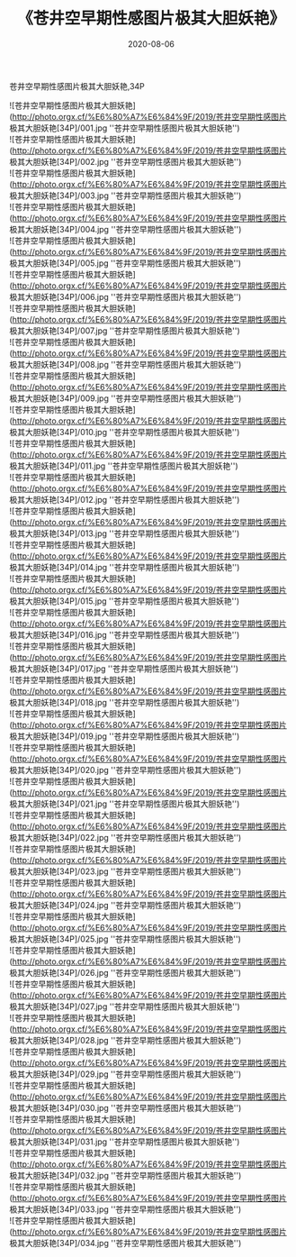 ﻿---
layout: post
title:  《苍井空早期性感图片极其大胆妖艳》
date:   2020-08-06
img: http://photo.orgx.cf/%E6%80%A7%E6%84%9F/2019/苍井空早期性感图片 极其大胆妖艳[34P]/000.jpg
categories: [美女, 性感, 泳衣]
---

苍井空早期性感图片极其大胆妖艳,34P

![苍井空早期性感图片极其大胆妖艳](http://photo.orgx.cf/%E6%80%A7%E6%84%9F/2019/苍井空早期性感图片 极其大胆妖艳[34P]/001.jpg ''苍井空早期性感图片极其大胆妖艳'') <br>
![苍井空早期性感图片极其大胆妖艳](http://photo.orgx.cf/%E6%80%A7%E6%84%9F/2019/苍井空早期性感图片 极其大胆妖艳[34P]/002.jpg ''苍井空早期性感图片极其大胆妖艳'') <br>
![苍井空早期性感图片极其大胆妖艳](http://photo.orgx.cf/%E6%80%A7%E6%84%9F/2019/苍井空早期性感图片 极其大胆妖艳[34P]/003.jpg ''苍井空早期性感图片极其大胆妖艳'') <br>
![苍井空早期性感图片极其大胆妖艳](http://photo.orgx.cf/%E6%80%A7%E6%84%9F/2019/苍井空早期性感图片 极其大胆妖艳[34P]/004.jpg ''苍井空早期性感图片极其大胆妖艳'') <br>
![苍井空早期性感图片极其大胆妖艳](http://photo.orgx.cf/%E6%80%A7%E6%84%9F/2019/苍井空早期性感图片 极其大胆妖艳[34P]/005.jpg ''苍井空早期性感图片极其大胆妖艳'') <br>
![苍井空早期性感图片极其大胆妖艳](http://photo.orgx.cf/%E6%80%A7%E6%84%9F/2019/苍井空早期性感图片 极其大胆妖艳[34P]/006.jpg ''苍井空早期性感图片极其大胆妖艳'') <br>
![苍井空早期性感图片极其大胆妖艳](http://photo.orgx.cf/%E6%80%A7%E6%84%9F/2019/苍井空早期性感图片 极其大胆妖艳[34P]/007.jpg ''苍井空早期性感图片极其大胆妖艳'') <br>
![苍井空早期性感图片极其大胆妖艳](http://photo.orgx.cf/%E6%80%A7%E6%84%9F/2019/苍井空早期性感图片 极其大胆妖艳[34P]/008.jpg ''苍井空早期性感图片极其大胆妖艳'') <br>
![苍井空早期性感图片极其大胆妖艳](http://photo.orgx.cf/%E6%80%A7%E6%84%9F/2019/苍井空早期性感图片 极其大胆妖艳[34P]/009.jpg ''苍井空早期性感图片极其大胆妖艳'') <br>
![苍井空早期性感图片极其大胆妖艳](http://photo.orgx.cf/%E6%80%A7%E6%84%9F/2019/苍井空早期性感图片 极其大胆妖艳[34P]/010.jpg ''苍井空早期性感图片极其大胆妖艳'') <br>
![苍井空早期性感图片极其大胆妖艳](http://photo.orgx.cf/%E6%80%A7%E6%84%9F/2019/苍井空早期性感图片 极其大胆妖艳[34P]/011.jpg ''苍井空早期性感图片极其大胆妖艳'') <br>
![苍井空早期性感图片极其大胆妖艳](http://photo.orgx.cf/%E6%80%A7%E6%84%9F/2019/苍井空早期性感图片 极其大胆妖艳[34P]/012.jpg ''苍井空早期性感图片极其大胆妖艳'') <br>
![苍井空早期性感图片极其大胆妖艳](http://photo.orgx.cf/%E6%80%A7%E6%84%9F/2019/苍井空早期性感图片 极其大胆妖艳[34P]/013.jpg ''苍井空早期性感图片极其大胆妖艳'') <br>
![苍井空早期性感图片极其大胆妖艳](http://photo.orgx.cf/%E6%80%A7%E6%84%9F/2019/苍井空早期性感图片 极其大胆妖艳[34P]/014.jpg ''苍井空早期性感图片极其大胆妖艳'') <br>
![苍井空早期性感图片极其大胆妖艳](http://photo.orgx.cf/%E6%80%A7%E6%84%9F/2019/苍井空早期性感图片 极其大胆妖艳[34P]/015.jpg ''苍井空早期性感图片极其大胆妖艳'') <br>
![苍井空早期性感图片极其大胆妖艳](http://photo.orgx.cf/%E6%80%A7%E6%84%9F/2019/苍井空早期性感图片 极其大胆妖艳[34P]/016.jpg ''苍井空早期性感图片极其大胆妖艳'') <br>
![苍井空早期性感图片极其大胆妖艳](http://photo.orgx.cf/%E6%80%A7%E6%84%9F/2019/苍井空早期性感图片 极其大胆妖艳[34P]/017.jpg ''苍井空早期性感图片极其大胆妖艳'') <br>
![苍井空早期性感图片极其大胆妖艳](http://photo.orgx.cf/%E6%80%A7%E6%84%9F/2019/苍井空早期性感图片 极其大胆妖艳[34P]/018.jpg ''苍井空早期性感图片极其大胆妖艳'') <br>
![苍井空早期性感图片极其大胆妖艳](http://photo.orgx.cf/%E6%80%A7%E6%84%9F/2019/苍井空早期性感图片 极其大胆妖艳[34P]/019.jpg ''苍井空早期性感图片极其大胆妖艳'') <br>
![苍井空早期性感图片极其大胆妖艳](http://photo.orgx.cf/%E6%80%A7%E6%84%9F/2019/苍井空早期性感图片 极其大胆妖艳[34P]/020.jpg ''苍井空早期性感图片极其大胆妖艳'') <br>
![苍井空早期性感图片极其大胆妖艳](http://photo.orgx.cf/%E6%80%A7%E6%84%9F/2019/苍井空早期性感图片 极其大胆妖艳[34P]/021.jpg ''苍井空早期性感图片极其大胆妖艳'') <br>
![苍井空早期性感图片极其大胆妖艳](http://photo.orgx.cf/%E6%80%A7%E6%84%9F/2019/苍井空早期性感图片 极其大胆妖艳[34P]/022.jpg ''苍井空早期性感图片极其大胆妖艳'') <br>
![苍井空早期性感图片极其大胆妖艳](http://photo.orgx.cf/%E6%80%A7%E6%84%9F/2019/苍井空早期性感图片 极其大胆妖艳[34P]/023.jpg ''苍井空早期性感图片极其大胆妖艳'') <br>
![苍井空早期性感图片极其大胆妖艳](http://photo.orgx.cf/%E6%80%A7%E6%84%9F/2019/苍井空早期性感图片 极其大胆妖艳[34P]/024.jpg ''苍井空早期性感图片极其大胆妖艳'') <br>
![苍井空早期性感图片极其大胆妖艳](http://photo.orgx.cf/%E6%80%A7%E6%84%9F/2019/苍井空早期性感图片 极其大胆妖艳[34P]/025.jpg ''苍井空早期性感图片极其大胆妖艳'') <br>
![苍井空早期性感图片极其大胆妖艳](http://photo.orgx.cf/%E6%80%A7%E6%84%9F/2019/苍井空早期性感图片 极其大胆妖艳[34P]/026.jpg ''苍井空早期性感图片极其大胆妖艳'') <br>
![苍井空早期性感图片极其大胆妖艳](http://photo.orgx.cf/%E6%80%A7%E6%84%9F/2019/苍井空早期性感图片 极其大胆妖艳[34P]/027.jpg ''苍井空早期性感图片极其大胆妖艳'') <br>
![苍井空早期性感图片极其大胆妖艳](http://photo.orgx.cf/%E6%80%A7%E6%84%9F/2019/苍井空早期性感图片 极其大胆妖艳[34P]/028.jpg ''苍井空早期性感图片极其大胆妖艳'') <br>
![苍井空早期性感图片极其大胆妖艳](http://photo.orgx.cf/%E6%80%A7%E6%84%9F/2019/苍井空早期性感图片 极其大胆妖艳[34P]/029.jpg ''苍井空早期性感图片极其大胆妖艳'') <br>
![苍井空早期性感图片极其大胆妖艳](http://photo.orgx.cf/%E6%80%A7%E6%84%9F/2019/苍井空早期性感图片 极其大胆妖艳[34P]/030.jpg ''苍井空早期性感图片极其大胆妖艳'') <br>
![苍井空早期性感图片极其大胆妖艳](http://photo.orgx.cf/%E6%80%A7%E6%84%9F/2019/苍井空早期性感图片 极其大胆妖艳[34P]/031.jpg ''苍井空早期性感图片极其大胆妖艳'') <br>
![苍井空早期性感图片极其大胆妖艳](http://photo.orgx.cf/%E6%80%A7%E6%84%9F/2019/苍井空早期性感图片 极其大胆妖艳[34P]/032.jpg ''苍井空早期性感图片极其大胆妖艳'') <br>
![苍井空早期性感图片极其大胆妖艳](http://photo.orgx.cf/%E6%80%A7%E6%84%9F/2019/苍井空早期性感图片 极其大胆妖艳[34P]/033.jpg ''苍井空早期性感图片极其大胆妖艳'') <br>
![苍井空早期性感图片极其大胆妖艳](http://photo.orgx.cf/%E6%80%A7%E6%84%9F/2019/苍井空早期性感图片 极其大胆妖艳[34P]/034.jpg ''苍井空早期性感图片极其大胆妖艳'') <br>
